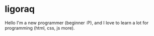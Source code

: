 # ligoraq
Hello I'm a new programmer (beginner :P), and I love to learn a lot for programming (html, css, js more).
